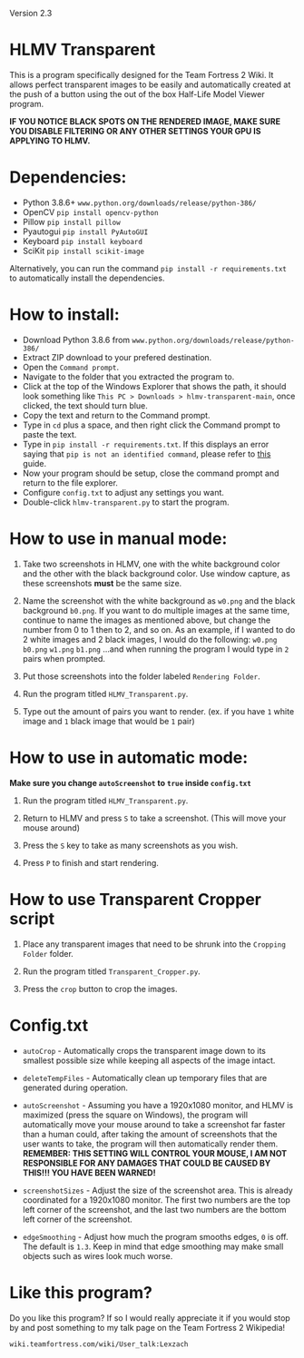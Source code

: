 Version 2.3

# HLMV Transparent
This is a program specifically designed for the Team Fortress 2 Wiki. It allows perfect transparent images to be easily and automatically created at the push of a button using the out of the box Half-Life Model Viewer program.

**IF YOU NOTICE BLACK SPOTS ON THE RENDERED IMAGE, MAKE SURE YOU DISABLE FILTERING OR ANY OTHER SETTINGS YOUR GPU IS APPLYING TO HLMV.**

# Dependencies:

- Python 3.8.6+ `www.python.org/downloads/release/python-386/`
- OpenCV `pip install opencv-python`
- Pillow `pip install pillow`
- Pyautogui `pip install PyAutoGUI`
- Keyboard `pip install keyboard`
- SciKit `pip install scikit-image`

Alternatively, you can run the command `pip install -r requirements.txt` to automatically install the dependencies.

# How to install:

- Download Python 3.8.6 from `www.python.org/downloads/release/python-386/`
- Extract ZIP download to your prefered destination.
- Open the `Command prompt`.
- Navigate to the folder that you extracted the program to.
- Click at the top of the Windows Explorer that shows the path, it should look something like `This PC > Downloads > hlmv-transparent-main`, once clicked, the text should turn blue.
- Copy the text and return to the Command prompt.
- Type in `cd` plus a space, and then right click the Command prompt to paste the text.
- Type in `pip install -r requirements.txt`. If this displays an error saying that `pip is not an identified command`, please refer to [this](https://appuals.com/fix-pip-is-not-recognized-as-an-internal-or-external-command/) guide.
- Now your program should be setup, close the command prompt and return to the file explorer.
- Configure `config.txt` to adjust any settings you want.
- Double-click `hlmv-transparent.py` to start the program.

# How to use in manual mode:

1. Take two screenshots in HLMV, one with the white background color and the other with the black background color. Use window capture, as these screenshots **must** be the same size.

2. Name the screenshot with the white background as `w0.png` and the black background `b0.png`. If you want to do multiple images at the same time, continue to name the images as mentioned above, but change the number from 0 to 1 then to 2, and so on.
As an example, if I wanted to do 2 white images and 2 black images, I would do the following:
`w0.png`
`b0.png`
`w1.png`
`b1.png`
...and when running the program I would type in `2` pairs when prompted.

3. Put those screenshots into the folder labeled `Rendering Folder`.

4. Run the program titled `HLMV_Transparent.py`.

5. Type out the amount of pairs you want to render. (ex. if you have `1` white image and `1` black image that would be `1` pair)

# How to use in automatic mode:

**Make sure you change `autoScreenshot` to `true` inside `config.txt`**

1. Run the program titled `HLMV_Transparent.py`.

2. Return to HLMV and press `S` to take a screenshot. (This will move your mouse around)

3. Press the `S` key to take as many screenshots as you wish.

4. Press `P` to finish and start rendering.

# How to use Transparent Cropper script

1. Place any transparent images that need to be shrunk into the `Cropping Folder` folder.

2. Run the program titled `Transparent_Cropper.py`.

3. Press the `crop` button to crop the images.

# Config.txt
- `autoCrop` - Automatically crops the transparent image down to its smallest possible size while keeping all aspects of the image intact.

- `deleteTempFiles` - Automatically clean up temporary files that are generated during operation.

- `autoScreenshot` - Assuming you have a 1920x1080 monitor, and HLMV is maximized (press the square on Windows), the program will automatically move your mouse around to take a screenshot far faster than a human could, after taking the amount of screenshots that the user wants to take, the program will then automatically render them. **REMEMBER: THIS SETTING WILL CONTROL YOUR MOUSE, I AM NOT RESPONSIBLE FOR ANY DAMAGES THAT COULD BE CAUSED BY THIS!!! YOU HAVE BEEN WARNED!**

- `screenshotSizes` - Adjust the size of the screenshot area. This is already coordinated for a 1920x1080 monitor. The first two numbers are the top left corner of the screenshot, and the last two numbers are the bottom left corner of the screenshot.

- `edgeSmoothing` - Adjust how much the program smooths edges, `0` is off. The default is `1.3`. Keep in mind that edge smoothing may make small objects such as wires look much worse.

# Like this program?
Do you like this program? If so I would really appreciate it if you would stop by and post something to my talk page on the Team Fortress 2 Wikipedia!

```wiki.teamfortress.com/wiki/User_talk:Lexzach```
